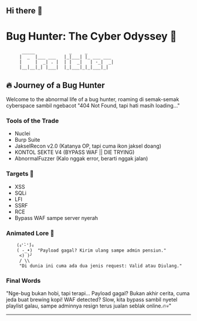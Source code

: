 ## Hi there 👋

# Bug Hunter: The Cyber Odyssey 🚀

```plaintext
      _____             _     _            
     |  _  |___ ___   |_|___| |_ ___ ___  
     |     |  _| . |  | |  _|   | -_|  _| 
     |__|__|_| |___|  |_|___|_|_|___|_|   
```

## 🔥 Journey of a Bug Hunter

Welcome to the abnormal life of a bug hunter, roaming di semak-semak cyberspace sambil ngebacot "404 Not Found, tapi hati masih loading..."

### Tools of the Trade

- Nuclei
- Burp Suite
- JakselRecon v2.0 (Katanya OP, tapi cuma ikon jaksel doang)
- KONTOL SEKTE V4 (BYPASS WAF || DIE TRYING)
- AbnormalFuzzer (Kalo nggak error, berarti nggak jalan)

### Targets 🧠

- XSS
- SQLi
- LFI
- SSRF
- RCE
- Bypass WAF sampe server nyerah

### Animated Lore 📜

```plaintext
    (ง'̀-'́)ง
    ( -_•)  "Payload gagal? Kirim ulang sampe admin pensiun."
     <) )╯
     / \\
     "Di dunia ini cuma ada dua jenis request: Valid atau Diulang."
```

### Final Words

"Nge-bug bukan hobi, tapi terapi... Payload gagal? Bukan akhir cerita, cuma jeda buat brewing kopi! WAF detected? Slow, kita bypass sambil nyetel playlist galau, sampe adminnya resign terus jualan seblak online.🔥💀"

---
<!--
**00x0kafyy/00x0kafyy** is a ✨ _special_ ✨ repository because its `README.md` (this file) appears on your GitHub profile.

Here are some ideas to get you started:

- 🔭 I’m currently working on ...
- 🌱 I’m currently learning ...
- 👯 I’m looking to collaborate on ...
- 🤔 I’m looking for help with ...
- 💬 Ask me about ...
- 📫 How to reach me: ...
- 😄 Pronouns: ...
- ⚡ Fun fact: ...
-->
